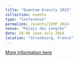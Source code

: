```yaml
---
title: "Quantum Gravity 2023"
collection: events
type: "Conference"
permalink: /events/ICMP_2024
venue: "Palais des congrès"
date: 28-06 June-July 2024
location: "Strasbourg, France"
---
```


[More information here](https://indico.imapp.ru.nl/event/106/)

